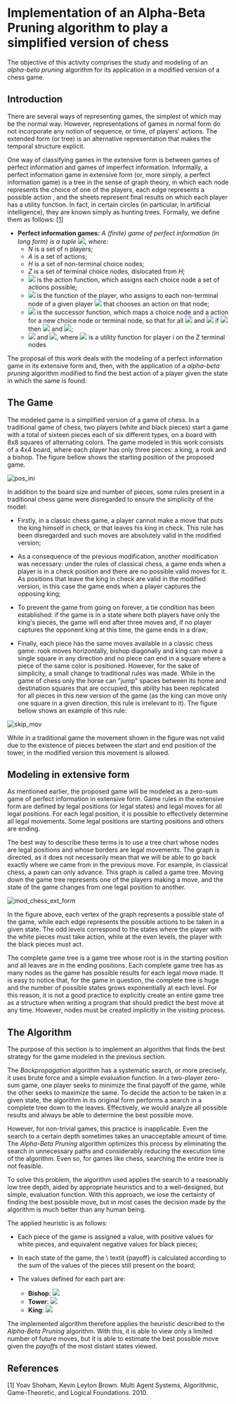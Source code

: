# Implementation of an Alpha-Beta Pruning algorithm to play a simplified version of chess

The objective of this activity comprises the study and modeling of an *alpha-beta pruning* algorithm for its application in a modified version of a chess game.

## Introduction

There are several ways of representing games, the simplest of which may be the normal way. However, representations of games in normal form do not incorporate any notion of sequence, or time, of players' actions. The extended form (or tree) is an alternative representation that makes the temporal structure explicit.

One way of classifying games in the extensive form is between games of perfect information and games of imperfect information. Informally, a perfect information game in extensive form (or, more simply, a perfect information game) is a tree in the sense of graph theory, in which each node represents the choice of one of the players, each edge represents a possible action , and the sheets represent final results on which each player has a utility function. In fact, in certain circles (in particular, in artificial intelligence), they are known simply as hunting trees. Formally, we define them as follows: [[1]](#mas)

* **Perfect information games:** *A (finite) game of perfect information (in long form) is a tuple*
<img src="https://render.githubusercontent.com/render/math?math=G = (N, A, H, Z, \chi, \rho, \sigma, u)">, *where:*
	+ *N* is a set of n players;
	+ *A* is a set of actions;
	+ *H* is a set of non-terminal choice nodes;
	+ *Z* is a set of terminal choice nodes, dislocated from *H*;
	+ <img src = "https://render.githubusercontent.com/render/math?math=\chi: H \mapsto 2^A"> is the action function, which assigns each choice node a set of actions possible;
	+ <img src = "https://render.githubusercontent.com/render/math?math=\rho: H \mapsto N"> is the function of the player, who assigns to each non-terminal node of a given player <img src="https://render.githubusercontent.com/render/math?math=i\in N"> that chooses an action on that node;
	+ <img src = "https://render.githubusercontent.com/render/math?math=\sigma: H \times A \mapsto H \cup Z"> is the successor function, which maps a choice node and a action for a new choice node or terminal node, so that for all <img src = "https://render.githubusercontent.com/render/math?math=h_i,h_j\in H"> and <img src = "https://render.githubusercontent.com/render/math?math=a_i,a_j\in A"> if <img src = "https://render.githubusercontent.com/render/math?math=\sigma (h_i, a_i) = \sigma (h_j, a_j) "> then <img src =" https://render.githubusercontent.com/render/math?math=h_i=h_j "> and <img src =" https: //render.githubusercontent.com/render/math?math=a_i=a_j ">;
	+ <img src = "https://render.githubusercontent.com/render/math?math=h_i=h_j"> and <img src="https://render.githubusercontent.com/render/math?math=u=(u_1,\cdots,u_n)">, where <img src="https://render.githubusercontent.com/render/math?math=u_i:Z\mapsto R"> is a utility function for player i on the Z terminal nodes

The proposal of this work deals with the modeling of a perfect information game in its extensive form and, then, with the application of a *alpha-beta pruning* algorithm modified to find the best action of a player given the state in which the same is found.

## The Game

The modeled game is a simplified version of a game of chess. In a traditional game of chess, two players (white and black pieces) start a game with a total of sixteen pieces each of six different types, on a board with 8x8 squares of alternating colors. The game modeled in this work consists of a 4x4 board, where each player has only three pieces: a king, a rook and a bishop. The figure bellow shows the starting position of the proposed game.

![pos_ini](doc/imgs/pos_ini.png)

In addition to the board size and number of pieces, some rules present in a traditional chess game were disregarded to ensure the simplicity of the model:

* Firstly, in a classic chess game, a player cannot make a move that puts the king himself in check, or that leaves his king in check. This rule has been disregarded and such moves are absolutely valid in the modified version;

* As a consequence of the previous modification, another modification was necessary: ​​under the rules of classical chess, a game ends when a player is in a check position and there are no possible valid moves for it. As positions that leave the king in check are valid in the modified version, in this case the game ends when a player captures the opposing king;

* To prevent the game from going on forever, a tie condition has been established: if the game is in a state where both players have only the king's pieces, the game will end after three moves and, if no player captures the opponent king at this time, the game ends in a draw;

* Finally, each piece has the same moves available in a classic chess game: rook moves horizontally, bishop diagonally and king can move a single square in any direction and no piece can end in a square where a piece of the same color is positioned. However, for the sake of simplicity, a small change to traditional rules was made. While in the game of chess only the horse can "jump" spaces between its home and destination squares that are occupied, this ability has been replicated for all pieces in this new version of the game (as the king can move only one square in a given direction, this rule is irrelevant to it). The figure bellow shows an example of this rule:

![skip_mov](doc/imgs/skip_mov.png)

While in a traditional game the movement shown in the figure was not valid due to the existence of pieces between the start and end position of the tower, in the modified version this movement is allowed.

## Modeling in extensive form

As mentioned earlier, the proposed game will be modeled as a zero-sum game of perfect information in extensive form. Game rules in the extensive form are defined by legal positions (or legal states) and legal moves for all legal positions. For each legal position, it is possible to effectively determine all legal movements. Some legal positions are starting positions and others are ending.

The best way to describe these terms is to use a tree chart whose nodes are legal positions and whose borders are legal movements. The graph is directed, as it does not necessarily mean that we will be able to go back exactly where we came from in the previous move. For example, in classical chess, a pawn can only advance. This graph is called a game tree. Moving down the game tree represents one of the players making a move, and the state of the game changes from one legal position to another.

![mod_chess_ext_form](doc/imgs/mod_chess_ext_form.png)

In the figure above, each vertex of the graph represents a possible state of the game, while each edge represents the possible actions to be taken in a given state. The odd levels correspond to the states where the player with the white pieces must take action, while at the even levels, the player with the black pieces must act.

The complete game tree is a game tree whose root is in the starting position and all leaves are in the ending positions. Each complete game tree has as many nodes as the game has possible results for each legal move made. It is easy to notice that, for the game in question, the complete tree is huge and the number of possible states grows exponentially at each level. For this reason, it is not a good practice to explicitly create an entire game tree as a structure when writing a program that should predict the best move at any time. However, nodes must be created implicitly in the visiting process.

## The Algorithm

The purpose of this section is to implement an algorithm that finds the best strategy for the game modeled in the previous section.

The *Backpropagation* algorithm has a systematic search, or more precisely, it uses brute force and a simple evaluation function. In a two-player zero-sum game, one player seeks to minimize the final payoff of the game, while the other seeks to maximize the same. To decide the action to be taken in a given state, the algorithm in its original form performs a search in a complete tree down to the leaves. Effectively, we would analyze all possible results and always be able to determine the best possible move.

However, for non-trivial games, this practice is inapplicable. Even the search to a certain depth sometimes takes an unacceptable amount of time. The *Alpha-Beta Pruning* algorithm optimizes this process by eliminating the search in unnecessary paths and considerably reducing the execution time of the algorithm. Even so, for games like chess, searching the entire tree is not feasible.

To solve this problem, the algorithm used applies the search to a reasonably low tree depth, aided by appropriate heuristics and to a well-designed, but simple, evaluation function. With this approach, we lose the certainty of finding the best possible move, but in most cases the decision made by the algorithm is much better than any human being.

The applied heuristic is as follows:

* Each piece of the game is assigned a value, with positive values for white pieces, and equivalent negative values for black pieces;
* In each state of the game, the \ textit {payoff} is calculated according to the sum of the values of the pieces still present on the board;
* The values defined for each part are:

	+ **Bishop**: <img src = "https://render.githubusercontent.com/render/math?math=\pm\ 3">
	+ **Tower**: <img src = "https://render.githubusercontent.com/render/math?math=\pm\ 5">
	+ **King**: <img src = "https://render.githubusercontent.com/render/math?math=\pm\ 10000">

The implemented algorithm therefore applies the heuristic described to the *Alpha-Beta Pruning* algorithm. With this, it is able to view only a limited number of future moves, but it is able to estimate the best possible move given the *payoffs* of the most distant states viewed.



## References
<a id="mas">[1]</a> 
Yoav Shoham, Kevin Leyton Brown. 
Multi Agent Systems, 
Algorithmic, Game-Theoretic, and Logical Foundations. 2010.